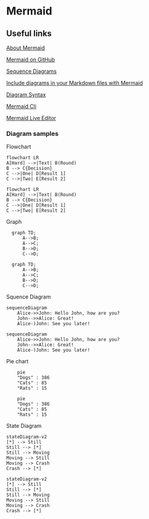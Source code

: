 # Mermaid

## Useful links

[About Mermaid](https://mermaid-js.github.io/mermaid/#/)

[Mermaid on GitHub](https://github.com/mermaid-js/mermaid#readme)

[Sequence Diagrams](https://mermaid-js.github.io/mermaid/#/sequenceDiagram)

[Include diagrams in your Markdown files with Mermaid](https://github.blog/2022-02-14-include-diagrams-markdown-files-mermaid/)

[Diagram Syntax](https://mermaid-js.github.io/mermaid/#/n00b-syntaxReference?id=syntax-structure)

[Mermaid Cli](https://github.com/mermaid-js/mermaid-cli)

[Mermaid Live Editor](https://mermaid.live/edit#pako:eNpVkM-KwkAMxl8l5OSCfYEeBG3Vi6Cgt46H0InOIPOHdMoibd99p5aF3ZyS7_t9IWTANmjGEp9C0cCtVh5ybZvKiO2So-4ORbEZj5zABc_vEXarY4DOhBitf34t_G6GoBpOM8aQjPWvabGqT_7seYS6OVFMId7_OrfvMMK-sReT1_93jHBOHZoHlQ8qWhKoSD4IrtGxOLI6nz7MisJk2LHCMrea5KVQ-SlzfdSUeK9tCoJlkp7XSH0K17dvf-eFqS3lL7hFnH4ABg5bBA)

### Diagram samples  

Flowchart

```shell
flowchart LR
A[Hard] -->|Text| B(Round)
B --> C{Decision}
C -->|One| D[Result 1]
C -->|Two| E[Result 2]
```

```mermaid
flowchart LR
A[Hard] -->|Text| B(Round)
B --> C{Decision}
C -->|One| D[Result 1]
C -->|Two| E[Result 2]
```

Graph

```shell
  graph TD;
      A-->B;
      A-->C;
      B-->D;
      C-->D;
```

```mermaid
  graph TD;
      A-->B;
      A-->C;
      B-->D;
      C-->D;
```

Squence Diagram

```shell
sequenceDiagram
    Alice->>John: Hello John, how are you?
    John-->>Alice: Great!
    Alice-)John: See you later!
```

```mermaid
sequenceDiagram
    Alice->>John: Hello John, how are you?
    John-->>Alice: Great!
    Alice-)John: See you later!
```

Pie chart

```shell
    pie
    "Dogs" : 386
    "Cats" : 85
    "Rats" : 15
```

```mermaid
    pie
    "Dogs" : 386
    "Cats" : 85
    "Rats" : 15
```

State Diagram

```shell
stateDiagram-v2
[*] --> Still
Still --> [*]
Still --> Moving
Moving --> Still
Moving --> Crash
Crash --> [*]
```

```mermaid
stateDiagram-v2
[*] --> Still
Still --> [*]
Still --> Moving
Moving --> Still
Moving --> Crash
Crash --> [*]
```
